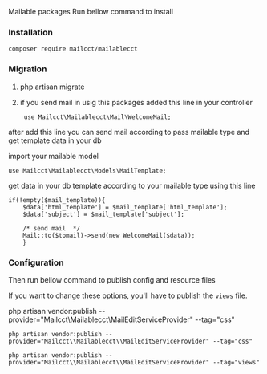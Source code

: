 
Mailable packages Run bellow command to install

### Installation

	composer require mailcct/mailablecct 

### Migration

1. php artisan migrate

2. if you send mail in usig this packages added this line in your controller  

		use Mailcct\Mailablecct\Mail\WelcomeMail;

after add this line you can send mail according to pass mailable type and get template data in your db 

import your mailable model 

	use Mailcct\Mailablecct\Models\MailTemplate;

get data in your db template according to your mailable type using this line 

	if(!empty($mail_template)){
        $data['html_template'] = $mail_template['html_template'];
        $data['subject'] = $mail_template['subject'];

        /* send mail  */
        Mail::to($tomail)->send(new WelcomeMail($data));
        }
	

### Configuration
    
Then run bellow command to publish config and resource files

If you want to change these options, you'll have to publish the `views` file.


php artisan vendor:publish --provider="Mailcct\\Mailablecct\\MailEditServiceProvider" --tag="css"


	php artisan vendor:publish --provider="Mailcct\\Mailablecct\\MailEditServiceProvider" --tag="css"

	php artisan vendor:publish --provider="Mailcct\\Mailablecct\\MailEditServiceProvider" --tag="views"
